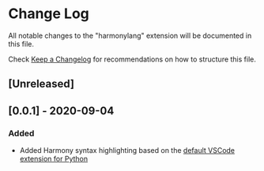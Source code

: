 # Change Log

All notable changes to the "harmonylang" extension will be documented in this file.

Check [Keep a Changelog](http://keepachangelog.com/) for recommendations on how to structure this file.

## [Unreleased]

## [0.0.1] - 2020-09-04
### Added
 - Added Harmony syntax highlighting based on the [default VSCode extension for Python](https://github.com/microsoft/vscode)